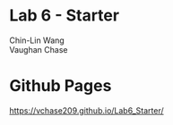 # Lab 6 - Starter
Chin-Lin Wang\
Vaughan Chase
# Github Pages
https://vchase209.github.io/Lab6_Starter/
